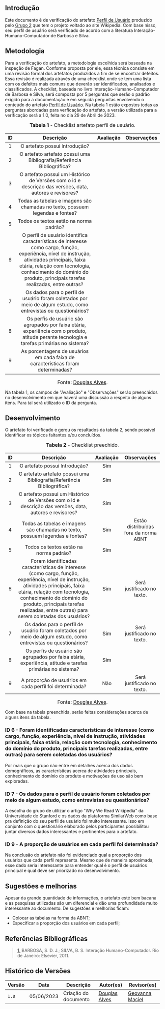 ## Introdução
Este documento é de verificação do artefato [Perfil de Usuário](https://interacao-humano-computador.github.io/2023.1-Wikipedia/analise-de-requisitos/perfilDeUsuario/) produzido pelo [Grupo 2](https://interacao-humano-computador.github.io/2023.1-Wikipedia/) que tem o projeto voltado ao site Wikipedia. Com base nisso, seu perfil de usuário será verificado de acordo com a literatura Interação-Humano-Computador de Barbosa e Silva.

## Metodologia

Para a verificação do artefato, a metodologia escolhida será baseada na inspeção de Fagan. Conforme proposta por ele, essa técnica consiste em uma revisão formal dos artefatos produzidos a fim de se encontrar defeitos. Essa revisão é realizada através de uma checklist onde se tem uma lista com os defeitos mais comuns que deverão ser identificados, analisados e classificados. 
A checklist, baseada no livro Interação-Humano-Computador de Barbosa e Silva, será composta por 5 perguntas que serão o padrão exigido para a documentação e em seguida perguntas envolvendo o conteúdo do artefato [Perfil de Usuário](https://interacao-humano-computador.github.io/2023.1-Wikipedia/analise-de-requisitos/perfilDeUsuario/). Na tabela 1 estão expostos todas as perguntas abordadas para verficação do artefato, a versão utilizada para a verificação será a 1.0, feita no dia 29 de Abril de 2023.


<font size="3"><p style="text-align: center"><b>Tabela 1</b> - Checklist artefato perfil de usuário. </p></font>

| ID  | Descrição     | Avaliação | Observações |
| :---: | :---------------------------------------------------------------------------------------------------------------: | :---------: | :-----------: |
| 1   | O artefato possui Introdução?     |          |             |
| 2   | O artefato artefato possui uma Bibliografia/Referência Bibliográfica?        |           |             |
| 3   | O artefato possui um Histórico de Versões com o id e descrição das versões, data, autores e revisores? |           |            |
| 4   | Todas as tabelas e imagens são chamadas no texto, possuem legendas e fontes?  |  |  |
| 5   | Todos os textos estão na norma padrão?  |  |  |
| 6   | O perfil de usuário identifica características de interesse como cargo, função, experiência, nível de instrução, atividades principais, faixa etária, relação com tecnologia, conhecimento do domínio do produto, principais tarefas realizadas, entre outras? | |  |
| 7   | Os dados para o perfil de usuário foram coletados por meio de algum estudo, como entrevistas ou questionários?  | |  |
| 8   | Os perfis de usuário são agrupados por faixa etária, experiência com o produto, atitude perante tecnologia e tarefas primárias no sistema?  | |  |
| 9   | As porcentagens de usuários em cada faixa de características foram determinadas?  | |  |

<font size="3"><p style="text-align: center">Fonte: [Douglas Alves](https://github.com/dougAlvs).</p></font>

Na tabela 1, os campos de "Avaliação" e "Observações" serão preenchidos no desenvolvimento em que haverá uma discussão a respeito de alguns itens. Para tal será utilizado o ID da pergunta.

## Desenvolvimento
O artefato foi verificado e gerou os resultados da tabela 2, sendo possível identificar os tópicos faltantes e/ou concluídos.

<font size="3"><p style="text-align: center"><b>Tabela 2</b> - Checklist preechido. </p></font> 

| ID  | Descrição     | Avaliação | Observações |
| :---: | :---------------------------------------------------------------------------------------------------------------: | :---------: | :-----------: |
| 1   | O artefato possui Introdução?     |    Sim      |             |
| 2   | O artefato artefato possui uma Bibliografia/Referência Bibliográfica?        |     Sim      |             |
| 3   | O artefato possui um Histórico de Versões com o id e descrição das versões, data, autores e revisores? |     Sim      |            |
| 4   | Todas as tabelas e imagens são chamadas no texto, possuem legendas e fontes?  | Sim | Estão distribuídas fora da norma ABNT |
| 5   | Todos os textos estão na norma padrão?  | Sim |  |
| 6   | Foram identificadas características de interesse (como cargo, função, experiência, nível de instrução, atividades principais, faixa etária, relação com tecnologia, conhecimento do domínio do produto, principais tarefas realizadas, entre outras) para serem coletadas dos usuários? | Sim | Será justificado no texto. |
| 7   | Os dados para o perfil de usuário foram coletados por meio de algum estudo, como entrevistas ou questionários?  | Sim | Será justificado no texto. |
| 8   | Os perfis de usuário são agrupados por faixa etária, experiência, atitude e tarefas primárias no sistema?  | Sim |  |
| 9   | A proporção de usuários em cada perfil foi determinada?  | Não | Será justificado no texto. |

<font size="3"><p style="text-align: center">Fonte: [Douglas Alves](https://github.com/dougAlvs).</p></font>

Com base na tabela preenchida, serão feitas considerações acerca de alguns itens da tabela.

### ID 6 - Foram identificadas características de interesse (como cargo, função, experiência, nível de instrução, atividades principais, faixa etária, relação com tecnologia, conhecimento do domínio do produto, principais tarefas realizadas, entre outras) para serem coletadas dos usuários?

Por mais que o grupo não entre em detalhes acerca dos dados demográficos, as características acerca de atividades principais, conhecimento do domínio do produto e motivações de uso são bem exploradas.

### ID 7 - Os dados para o perfil de usuário foram coletados por meio de algum estudo, como entrevistas ou questionários?

A escolha do grupo de utilizar o artigo "Why We Read Wikipedia" da Universidade de Stanford e os dados da plataforma SimilarWeb como base pra definição do seu perfil de usuário foi muito interessante. Isso em conjunto com o questionário elaborado pelos participantes possibilitou juntar diversos dados interessantes e pertinentes para o artefato.

### ID 9 - A proporção de usuários em cada perfil foi determinada?

Na conclusão do artefato não foi evidenciado qual a proporção dos usuários que cada perfil representa. Mesmo que de maneira aproximada, esse dado seria interessante para entender qual é o perfil de usuários principal e qual deve ser priorizado no desenvolvimento.

## Sugestões e melhorias

Apesar da grande quantidade de informações, o artefato esté bem bacana e as pesquisas utilizadas são um diferencial e dão uma profundidade muito interessante ao documento. De sugestões e melhorias ficam:

* Colocar as tabelas na forma da ABNT;
* Especificar a proporção dos usuários em cada perfil;
 

## Referências Bibliográficas
> <a id="REF1" href="#anchor_1">1.</a> BARBOSA, S. D. J.; SILVA, B. S. Interação Humano-Computador. Rio de Janeiro: Elsevier, 2011.

## Histórico de Versões

Versão  |   Data   | Descrição | Autor(es) | Revisor(es)
--------- | ------ | ------ | ---------- | ----------
 `1.0` | 05/06/2023 | Criação do documento |  [Douglas Alves](https://github.com/dougalvs) | [Geovanna Maciel](https://github.com/manuziny) |
